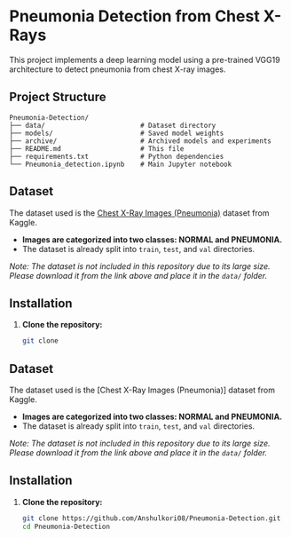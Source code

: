 # Pneumonia Detection from Chest X-Rays

This project implements a deep learning model using a pre-trained VGG19 architecture to detect pneumonia from chest X-ray images.

## Project Structure

```
Pneumonia-Detection/
├── data/                        # Dataset directory
├── models/                      # Saved model weights  
├── archive/                     # Archived models and experiments
├── README.md                    # This file
├── requirements.txt             # Python dependencies
└── Pneumonia_detection.ipynb    # Main Jupyter notebook
```

## Dataset

The dataset used is the [Chest X-Ray Images (Pneumonia)](https://www.kaggle.com/datasets/paultimothymooney/chest-xray-pneumonia) dataset from Kaggle.

- **Images are categorized into two classes: NORMAL and PNEUMONIA.**
- The dataset is already split into `train`, `test`, and `val` directories.

_Note: The dataset is not included in this repository due to its large size. Please download it from the link above and place it in the `data/` folder._

## Installation

1. **Clone the repository:**
   ```bash
   git clone
   ```

## Dataset

The dataset used is the [Chest X-Ray Images (Pneumonia)] dataset from Kaggle.

- **Images are categorized into two classes: NORMAL and PNEUMONIA.**
- The dataset is already split into `train`, `test`, and `val` directories.

_Note: The dataset is not included in this repository due to its large size. Please download it from the link above and place it in the `data/` folder._

## Installation

1. **Clone the repository:**
   ```bash
   git clone https://github.com/Anshulkori08/Pneumonia-Detection.git
   cd Pneumonia-Detection

   ```

